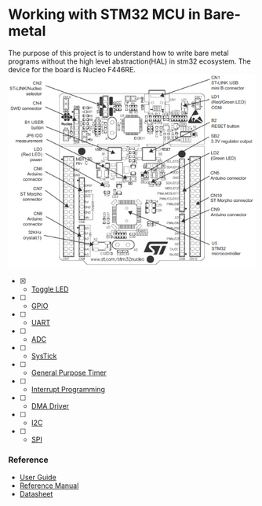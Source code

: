 # Working with STM32 MCU in Bare-metal 

The purpose of this project is to understand how to write bare metal programs without the high level abstraction(HAL) in stm32 ecosystem. 
The device for the board is Nucleo F446RE. 
![Esp32](/asset/NUCLEO-F446RE-top-layout.jpg)

- [x] - [Toggle LED](https://github.com/gigwegbe/working-with-stm32mcu-bare-metal/tree/main/0_led_toggle_addr)
- [ ] - [GPIO]()
- [ ] - [UART]()
- [ ] - [ADC]()
- [ ] - [SysTick]()
- [ ] - [General Purpose Timer]()
- [ ] - [Interrupt Programming]()
- [ ] - [DMA Driver]()
- [ ] - [I2C]()
- [ ] - [SPI]()

### Reference 
- [User Guide](https://www.st.com/resource/en/user_manual/um1724-stm32-nucleo64-boards-mb1136-stmicroelectronics.pdf)
- [Reference Manual](https://www.st.com/resource/en/reference_manual/dm00135183-stm32f446xx-advanced-arm-based-32-bit-mcus-stmicroelectronics.pdf)
- [Datasheet](https://www.st.com/resource/en/datasheet/stm32f446re.pdf)